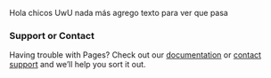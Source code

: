 <!DOCTYPE html>
<html lang="en">
<head>
    <meta charset="UTF-8">
    <meta http-equiv="X-UA-Compatible" content="IE=edge">
    <meta name="viewport" content="width=device-width, initial-scale=1.0">
    <title>Git y VCode</title>
</head>
<body>  
    <!--Div Contenedor 2-->
    <div class="contenedor">
        <div class="row">
            <p>Hola chicos UwU nada más agrego texto para ver que pasa</p>
        </div>
    </div>

</body>
</html>

### Support or Contact

Having trouble with Pages? Check out our [documentation](https://docs.github.com/categories/github-pages-basics/) or [contact support](https://support.github.com/contact) and we’ll help you sort it out.
